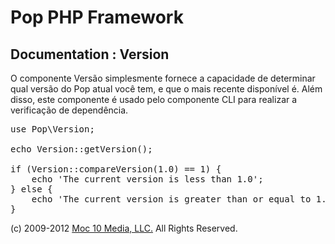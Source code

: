 Pop PHP Framework
=================

Documentation : Version
-----------------------

O componente Versão simplesmente fornece a capacidade de determinar qual versão do Pop atual você tem, e que o mais recente disponível é. Além disso, este componente é usado pelo componente CLI para realizar a verificação de dependência.

<pre>
use Pop\Version;

echo Version::getVersion();

if (Version::compareVersion(1.0) == 1) {
    echo 'The current version is less than 1.0';
} else {
    echo 'The current version is greater than or equal to 1.0';
}
</pre>

(c) 2009-2012 [Moc 10 Media, LLC.](http://www.moc10media.com) All Rights Reserved.
